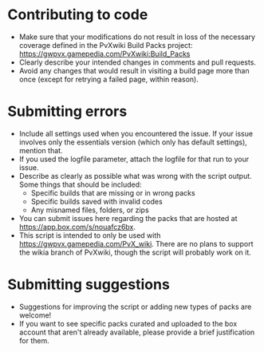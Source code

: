 # Contributing to code
* Make sure that your modifications do not result in loss of the necessary coverage defined in the PvXwiki Build Packs project: https://gwpvx.gamepedia.com/PvXwiki:Build_Packs
* Clearly describe your intended changes in comments and pull requests.
* Avoid any changes that would result in visiting a build page more than once (except for retrying a failed page, within reason).

# Submitting errors
* Include all settings used when you encountered the issue. If your issue involves only the essentials version (which only has default settings), mention that.
* If you used the logfile parameter, attach the logfile for that run to your issue.
* Describe as clearly as possible what was wrong with the script output. Some things that should be included:
  * Specific builds that are missing or in wrong packs
  * Specific builds saved with invalid codes
  * Any misnamed files, folders, or zips
* You can submit issues here regarding the packs that are hosted at https://app.box.com/s/nouafcz6bx.
* This script is intended to only be used with https://gwpvx.gamepedia.com/PvX_wiki. There are no plans to support the wikia branch of PvXwiki, though the script will probably work on it.

# Submitting suggestions
* Suggestions for improving the script or adding new types of packs are welcome!
* If you want to see specific packs curated and uploaded to the box account that aren't already available, please provide a brief justification for them.
